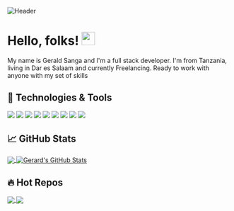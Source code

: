 ![Header](https://raw.githubusercontent.com/gerry3105/gerry3105/master/header_image4.png "Header")
# Hello, folks! <img src="https://raw.githubusercontent.com/gerry3105/gerry3105/master/wave.gif" width="30px">
My name is Gerald Sanga and I'm a full stack developer. I'm from Tanzania, living in Dar es Salaam and currently Freelancing. Ready to work with anyone with my set of skills
## 🔧 Technologies & Tools
![](https://img.shields.io/badge/Code-HTML5-informational?style=flat&logo=html5&logoColor=orange&color=orange)
![](https://img.shields.io/badge/Code-CSS-informational?style=flat&logo=CSS3&logoColor=blue&color=blue)
![](https://img.shields.io/badge/Code-JavaScript-informational?style=flat&logo=javascript&logoColor=yellow&color=yellow)
![](https://img.shields.io/badge/Code-Python-informational?style=flat&logo=python&logoColor=yellow&color=green)
![](https://img.shields.io/badge/Code-Node-informational?style=flat&logo=node.js&logoColor=green&color=green)
![](https://img.shields.io/badge/Code-Django-informational?style=flat&logo=django&logoColor=lightgreen&color=lightgreen)
![](https://img.shields.io/badge/Tool-Vue-informational?style=flat&logo=vue.js&logoColor=lightgreen&color=darkgreen)
![](https://img.shields.io/badge/Tool-PostgreSQL-informational?style=flat&logo=postgresql&logoColor=blue&color=blue)
![](https://img.shields.io/badge/Tool-git-informational?style=flat&logo=git&logoColor=orange&color=orange)

## &#x1f4c8; GitHub Stats

<a href="https://github.com/gerry3105">
  <img align="center" src="https://github-readme-stats.vercel.app/api/top-langs/?username=gerry3105&hide=css,html&title_color=ffffff&text_color=c9cacc&icon_color=2bbc8a&bg_color=1d1f21" />
</a>
</a>
<a href="https://github.com/gerry3105">
  <img align="center" src="https://github-readme-stats.vercel.app/api?username=gerry3105&show_icons=true&line_height=27&count_private=true&title_color=ffffff&text_color=c9cacc&icon_color=2bbc8a&bg_color=1d1f21" alt="Gerard's GitHub Stats" />
</a>


## &#128293; Hot Repos

<a href="https://github.com/gerry3105/project_cinema_backend">
  <img align="center" src="https://github-readme-stats.vercel.app/api/pin/?username=gerry3105&repo=project_cinema_backend&title_color=ffffff&text_color=c9cacc&icon_color=2bbc8a&bg_color=1d1f21" />
</a>


<a href="https://github.com/gerry3105/project_cinema_frontend">
  <img align="center" src="https://github-readme-stats.vercel.app/api/pin/?username=gerry3105&repo=project_cinema_frontend&title_color=ffffff&text_color=c9cacc&icon_color=2bbc8a&bg_color=1d1f21" />
</a>    
